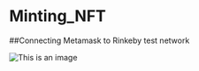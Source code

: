 # Minting_NFT
##Connecting Metamask to Rinkeby test network

![This is an image](https://drive.google.com/file/d/1FqJFSmF1o2CbBzS_zLpJOidzMVLc_dJ6/view?usp=sharing)
